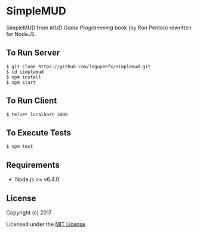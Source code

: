 # SimpleMUD

SimpleMUD from _MUD Game Programming_ book (by Ron Penton) rewritten for NodeJS.

## To Run Server
    $ git clone https://github.com/lnguyenfx/simplemud.git
    $ cd simplemud
    $ npm install
    $ npm start

## To Run Client
    $ telnet localhost 3000

## To Execute Tests
    $ npm test

## Requirements
* Node.js >= v6.4.0

## License
Copyright (c) 2017

Licensed under the [MIT License](../master/LICENSE.txt)
